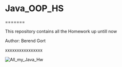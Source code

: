 # Java_OOP_HS
=======

This repository contains all the Homework up untill now

Author: Berend Gort

xxxxxxxxxxxxxxxx

![All_my_Java_Hw](https://github.com/Burntt/Java_OOP_NEXT/workflows/All_my_Java_Hw/badge.svg)
